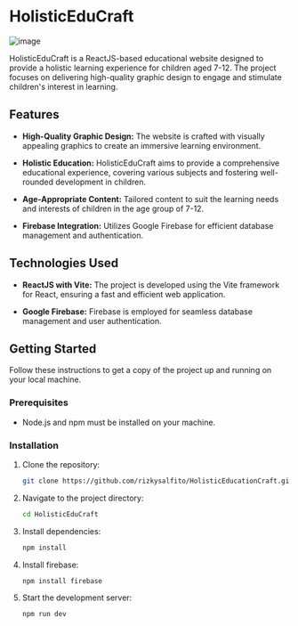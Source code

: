 # HolisticEduCraft

![image](https://github.com/rizkyalfito/HolisticEducationCraft/assets/115411913/e29e29dc-3250-4e48-8e0b-e1dcd2f9b454)


HolisticEduCraft is a ReactJS-based educational website designed to provide a holistic learning experience for children aged 7-12. The project focuses on delivering high-quality graphic design to engage and stimulate children's interest in learning.

## Features

- **High-Quality Graphic Design:** The website is crafted with visually appealing graphics to create an immersive learning environment.

- **Holistic Education:** HolisticEduCraft aims to provide a comprehensive educational experience, covering various subjects and fostering well-rounded development in children.

- **Age-Appropriate Content:** Tailored content to suit the learning needs and interests of children in the age group of 7-12.

- **Firebase Integration:** Utilizes Google Firebase for efficient database management and authentication.

## Technologies Used

- **ReactJS with Vite:** The project is developed using the Vite framework for React, ensuring a fast and efficient web application.

- **Google Firebase:** Firebase is employed for seamless database management and user authentication.

## Getting Started

Follow these instructions to get a copy of the project up and running on your local machine.

### Prerequisites

- Node.js and npm must be installed on your machine.

### Installation

1. Clone the repository:
   ```bash
   git clone https://github.com/rizkysalfito/HolisticEducationCraft.git
   ```
2. Navigate to the project directory:
   ```bash
   cd HolisticEduCraft
   ```
3. Install dependencies:
   ```bash
   npm install
   ```
4. Install firebase:
   ```bash
   npm install firebase
   ```
5. Start the development server:
   ```bash
   npm run dev
   ```
